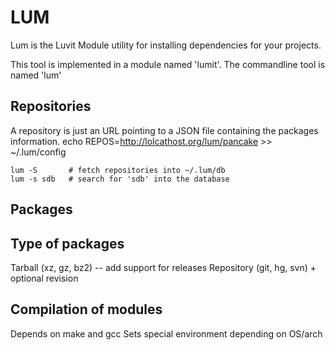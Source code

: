 LUM
===
Lum is the Luvit Module utility for installing dependencies for your projects.

This tool is implemented in a module named 'lumit'. The commandline tool is named 'lum'

Repositories
------------
A repository is just an URL pointing to a JSON file containing the packages information.
	echo REPOS=http://lolcathost.org/lum/pancake >> ~/.lum/config

	lum -S       # fetch repositories into ~/.lum/db
	lum -s sdb   # search for 'sdb' into the database

Packages
--------

Type of packages
----------------
Tarball (xz, gz, bz2) -- add support for releases
Repository (git, hg, svn) + optional revision

Compilation of modules
----------------------
Depends on make and gcc
Sets special environment depending on OS/arch

